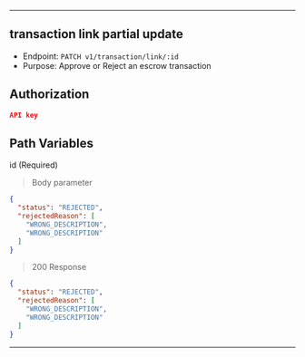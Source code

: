 
----------------------------------------------------------------------------------
## transaction link partial update
* Endpoint: `PATCH v1/transaction/link/:id`
* Purpose: Approve or Reject an escrow transaction

## Authorization

```json
API key
```

## Path Variables
id                          <string>(Required)

> Body parameter
```json
{
  "status": "REJECTED",
  "rejectedReason": [
    "WRONG_DESCRIPTION",
    "WRONG_DESCRIPTION"
  ]
}
```

> 200 Response

```json
{
  "status": "REJECTED",
  "rejectedReason": [
    "WRONG_DESCRIPTION",
    "WRONG_DESCRIPTION"
  ]
}
```
-----------------------------------------------------------------------------